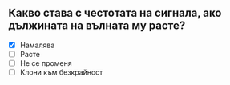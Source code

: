 ## Какво става с честотата на сигнала, ако дължината на вълната му расте?

<!-- Верният отговор е отбелязан с [X] -->

- [X] Намалява
- [ ] Расте
- [ ] Не се променя
- [ ] Клони към безкрайност
